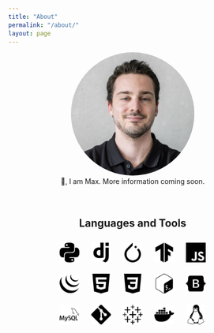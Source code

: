 ```yaml
---
title: "About"
permalink: "/about/"
layout: page
---
```


<div align="center">
<img src='/assets/images/me.jpg' width=250 style='border-radius: 50%'>
</div>
<div align="center">
👋, I am Max.
More information coming soon.
</div>
<div align="center">
<br>
<br>
<h2>Languages and Tools</h2>
<img style="margin: 10px" src="/assets/icons/python.svg" alt="Python" width="40px" />
<img style="margin: 10px" src="/assets/icons/django.svg" alt="Django" width="40px" />
<img style="margin: 10px" src="/assets/icons/pytorch.svg" alt="pytorch" width="40px" />
<img style="margin: 10px" src="/assets/icons/tensorflow.svg" alt="TensorFlow" width="40px" />  
<img style="margin: 10px" src="/assets/icons/javascript.svg" alt="JavaScript" width="40px" />
<br>
<img style="margin: 10px" src="/assets/icons/jquery.svg" alt="jQuery" width="40px" />  
<img style="margin: 10px" src="/assets/icons/html5.svg" alt="HTML5" width="40px" />  
<img style="margin: 10px" src="/assets/icons/css3.svg" alt="CSS3" width="40px" />  
<img style="margin: 10px" src="/assets/icons/gnubash.svg" alt="Bash" width="40px" />
<img style="margin: 10px" src="/assets/icons/bootstrap.svg" alt="Bootstrap" width="40px" />
<br>
<img style="margin: 10px" src="/assets/icons/mysql.svg" alt="MySQL" width="40px" />  
<img style="margin: 10px" src="/assets/icons/git.svg" alt="Git" width="40px" />  
<img style="margin: 10px" src="/assets/icons/tableau.svg" alt="Tableau" width="40px" />
<img style="margin: 10px" src="/assets/icons/docker.svg" alt="Docker" width="40px" />  
<img style="margin: 10px" src="/assets/icons/linux.svg" alt="Linux" width="40px" />
</div>

